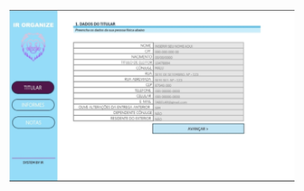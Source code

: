 ![Screenshot of a comment on a GitHub issue showing an image, added in the Markdown, of an Octocat smiling and raising a tentacle.](https://github.com/silaspaulodacosta/Tabela-imposto-de-renda-/blob/main/Imagens/tela%20-%20titular%20.jpg)

